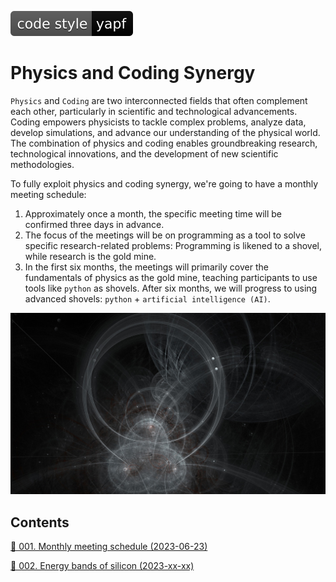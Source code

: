 [![Code style: yapf pep8](./figs/code_style_yapf.svg)](https://github.com/google/yapf)

# Physics and Coding Synergy 

`Physics` and `Coding` are two interconnected fields that often complement each other, particularly in scientific and technological advancements. Coding empowers physicists to tackle complex problems, analyze data, develop simulations, and advance our understanding of the physical world. The combination of physics and coding enables groundbreaking research, technological innovations, and the development of new scientific methodologies.

To fully exploit physics and coding synergy, we're going to have a monthly meeting schedule:

1. Approximately once a month, the specific meeting time will be confirmed three days in advance.
2. The focus of the meetings will be on programming as a tool to solve specific research-related problems: Programming is likened to a shovel, while research is the gold mine.
3. In the first six months, the meetings will primarily cover the fundamentals of physics as the gold mine, teaching participants to use tools like `python` as shovels. After six months, we will progress to using advanced shovels: `python` + `artificial intelligence (AI)`.

![physics and Coding Synergy: Here we use a picture of fractal to imply such ethereal synergy.](./figs/fractal.jpg "physics and coding synergy")

## Contents

<a href="./001_monthly-meeting-schedule/README.md" alt="Please see the link for details">&#x1F517; 001. Monthly meeting schedule (2023-06-23)</a>

<a href="./002_energy-bands-of-silicon/README.md" alt="Please see the link for details">&#x1F517; 002. Energy bands of silicon (2023-xx-xx)</a>

